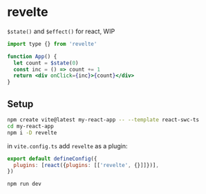 # revelte

`$state()` and `$effect()` for react, WIP

```jsx
import type {} from 'revelte'

function App() {
  let count = $state(0)
  const inc = () => count += 1
  return <div onClick={inc}>{count}</div>
}
```

## Setup

```sh
npm create vite@latest my-react-app -- --template react-swc-ts
cd my-react-app
npm i -D revelte
```

in `vite.config.ts` add `revelte` as a plugin:

```js
export default defineConfig({
  plugins: [react({plugins: [['revelte', {}]]})],
})
```

```sh
npm run dev
```
